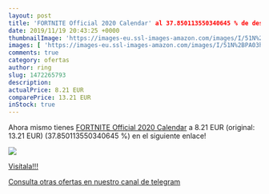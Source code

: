 ```yaml
---
layout: post
title: 'FORTNITE Official 2020 Calendar' al 37.850113550340645 % de descuento
date: 2019/11/19 20:43:25 +0000
thumbnailImage: 'https://images-eu.ssl-images-amazon.com/images/I/51N%2BPA03heL._SL200_.jpg'
images: [ 'https://images-eu.ssl-images-amazon.com/images/I/51N%2BPA03heL._SL200_.jpg' ]
comments: true
category: ofertas
author: ring
slug: 1472265793
description:
actualPrice: 8.21 EUR
comparePrice: 13.21 EUR
inStock: true
---
```


Ahora mismo tienes [FORTNITE Official 2020 Calendar](https://www.amazon.com/dp/1472265793/?tag=redken08-20) a 8.21 EUR (original: 13.21 EUR) (37.850113550340645 %) en el siguiente enlace!

[![](https://images-eu.ssl-images-amazon.com/images/I/51N%2BPA03heL._SL200_.jpg)](https://www.amazon.com/dp/1472265793/?tag=redken08-20)

[Visítala!!!](https://www.amazon.com/dp/1472265793/?tag=redken08-20)

[Consulta otras ofertas en nuestro canal de telegram](https://t.me/s/ofertas25)
